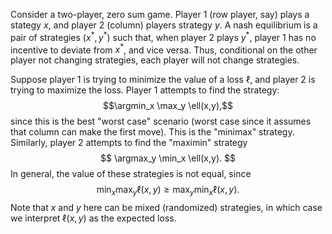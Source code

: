 
Consider a two-player, zero sum game. Player 1 (row player, say) plays a stategy $x$, and player 2 (column) players strategy $y$. A nash equilibrium is a pair of strategies $(x^*,y^*)$ such that, when player 2 plays $y^*$, player 1 has no incentive to deviate from $x^*$, and vice versa. Thus, conditional on the other player not changing strategies, each player will not change strategies. 

Suppose player 1 is trying to minimize the value of a loss $\ell$, and player 2 is trying to maximize the loss. Player 1 attempts to find the strategy: $$\argmin_x \max_y \ell(x,y),$$
since this is the best "worst case" scenario (worst case since it assumes that column can make the first move). This is the "minimax" strategy. Similarly, player 2 attempts to find the "maximin" strategy 
$$
\argmax_y \min_x \ell(x,y).
$$
In general, the value of these strategies is not equal, since 
$$
\min_x \max_y \ell(x,y) \geq \max_y \min_x \ell(x,y).
$$
Note that $x$ and $y$ here can be mixed (randomized) strategies, in which case we interpret $\ell(x,y)$ as the expected loss. 